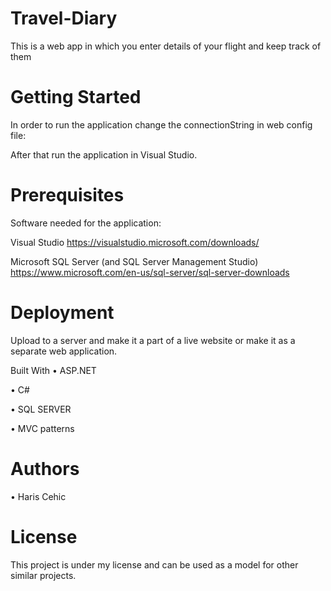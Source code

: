 # Travel-Diary
This is a web app in which you enter details of your flight and keep track of them
# Getting Started
In order to run the application change the connectionString in web config file:

After that run the application in Visual Studio.

# Prerequisites
Software needed for the application:

Visual Studio
https://visualstudio.microsoft.com/downloads/

Microsoft SQL Server (and SQL Server Management Studio)
https://www.microsoft.com/en-us/sql-server/sql-server-downloads

# Deployment
Upload to a server and make it a part of a live website or make it as a separate web application.

Built With
•	ASP.NET

•	C#

•	SQL SERVER

•	MVC patterns

# Authors
•	Haris Cehic

# License
This project is under my license and can be used as a model for other similar projects.
